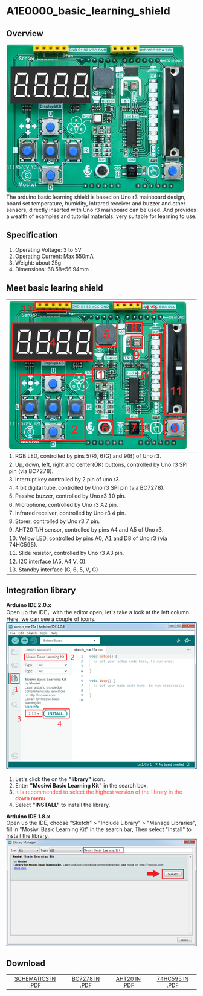 # A1E0000_basic_learning_shield

## Overview
![Img](../../_static/arduino/A1E0000_basic_learning_shield/1img.png)  
The arduino basic learning shield is based on Uno r3 mainboard design, board set temperature, humidity, infrared receiver and buzzer and other sensors, directly inserted with Uno r3 mainboard can be used.  And provides a wealth of examples and tutorial materials, very suitable for learning to use.  

## Specification
1. Operating Voltage: 3 to 5V  
2. Operating Current: Max 550mA  
3. Weight: about 25g  
4. Dimensions: 68.58*56.94mm  

## Meet basic learing shield
| ![Img](../../_static/arduino/A1E0000_basic_learning_shield/2img.png) |
| :-- |
| 1. RGB LED, controlled by pins 5(R), 6(G) and 9(B) of Uno r3. |
| 2. Up, down, left, right and center(OK) buttons, controlled by Uno r3 SPI pin (via BC7278). |
| 3. Interrupt key controlled by 2 pin of uno r3. |
| 4. 4 bit digital tube, controlled by Uno r3 SPI pin (via BC7278). |
| 5. Passive buzzer, controlled by Uno r3 10 pin. |
| 6. Microphone, controlled by Uno r3 A2 pin. |
| 7. Infrared receiver, controlled by Uno r3 4 pin. |
| 8. Storer, controlled by Uno r3 7 pin. |
| 9. AHT20 T/H sensor, controlled by pins A4 and A5 of Uno r3. |
| 10. Yellow LED, controlled by pins A0, A1 and D8 of Uno r3 (via 74HC595). |
| 11. Slide resistor, controlled by Uno r3 A3 pin. |
| 12. I2C interface (A5, A4 V, G). |
| 13. Standby interface (G, 6, 5, V, G) |

## Integration library
**Arduino IDE 2.0.x**  
Open up the IDE，with the editor open, let's take a look at the left column. Here, we can see a couple of icons.       
![Img](../../_static/arduino/A1E0000_basic_learning_shield/3img.png)  
1. Let's click the on the **"library"** icon.  
2. Enter **"Mosiwi Basic Learning Kit"** in the search box.  
3. <span style="color: rgb(255, 76, 65);">It is recommended to select the highest version of the library in the **down menu**.</span>    
4. Select **"INSTALL"** to install the library.    


**Arduino IDE 1.8.x**  
Open up the IDE, choose "Sketch" > "Include Library" > "Manage Libraries", fill in "Mosiwi Basic Learning Kit" in the search bar, Then select "Install" to Install the library.  
![Img](../../_static/arduino/A1E0000_basic_learning_shield/4img.png)  

## Download
|      |      |      |      |
| :--: | :--: | :--: | :--: |
| [SCHEMATICS IN .PDF](../../_static/pdf/A1E0000_basic_learning_shield/basic%20learning%20shield.PDF)|[BC7278 IN .PDF](../../_static/pdf/A1E0000_basic_learing_shield/BC7278.pdf) |[AHT20 IN .PDF](../../_static/pdf/A1E0000_basic_learing_shield/AHT20.pdf) |[74HC595 IN .PDF](../../_static/pdf/A1E0000_basic_learing_shield/74HC595.pdf) |

